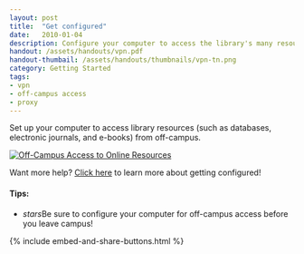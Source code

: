 ```yaml
---
layout: post
title:  "Get configured"
date:   2010-01-04
description: Configure your computer to access the library's many resources.
handout: /assets/handouts/vpn.pdf
handout-thumbail: /assets/handouts/thumbnails/vpn-tn.png
category: Getting Started
tags:
- vpn
- off-campus access
- proxy
---
```


<p class="intro">Set up your computer to access library resources (such as databases, electronic journals, and e-books) from off-campus.</p>

<div class="col m12 l6 hoverable">
<a class="rightaction" href="{{ '/assets/handouts/vpn.pdf' | prepend: site.baseurl }}" title="PDF Handout" aria-label="Handout">
<img class="responsive-img materialboxed" src="{{ '/assets/img/content/vpn.png' | prepend: site.baseurl }}" alt="Off-Campus Access to Online Resources" data-caption="Off-Campus Access to Online Resources"> 
</a>
</div>

Want more help? <a href="http://www.library.ucla.edu/use/computers-computing-services/connect-campus" target="_blank">Click here</a> to learn more about getting configured!

#### Tips:
<ul class="collapsible" data-collapsible="expandable">
    <li>
      <div class="collapsible-header"><i class="material-icons">stars</i>Be sure to configure your computer for off-campus access before you leave campus!</div>
    </li>
  </ul>

{% include embed-and-share-buttons.html %}

